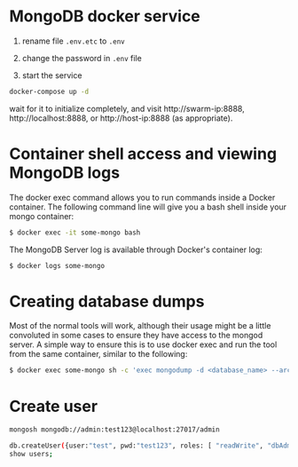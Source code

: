# MongoDB docker service
1. rename file `.env.etc` to `.env`

2. change the password in `.env` file

3. start the service

```sh
docker-compose up -d
```

wait for it to initialize completely, and visit http://swarm-ip:8888, http://localhost:8888, or http://host-ip:8888 (as appropriate).


# Container shell access and viewing MongoDB logs

The docker exec command allows you to run commands inside a Docker container. The following command line will give you a bash shell inside your mongo container:

```sh
$ docker exec -it some-mongo bash
```
The MongoDB Server log is available through Docker's container log:

```sh
$ docker logs some-mongo
```

# Creating database dumps

Most of the normal tools will work, although their usage might be a little convoluted in some cases to ensure they have access to the mongod server. A simple way to ensure this is to use docker exec and run the tool from the same container, similar to the following:

```sh
$ docker exec some-mongo sh -c 'exec mongodump -d <database_name> --archive' > /some/path/on/your/host/all-collections.archive
```

# Create user

```sh
mongosh mongodb://admin:test123@localhost:27017/admin
```

```sh
db.createUser({user:"test", pwd:"test123", roles: [ "readWrite", "dbAdmin" ]});
show users;
```